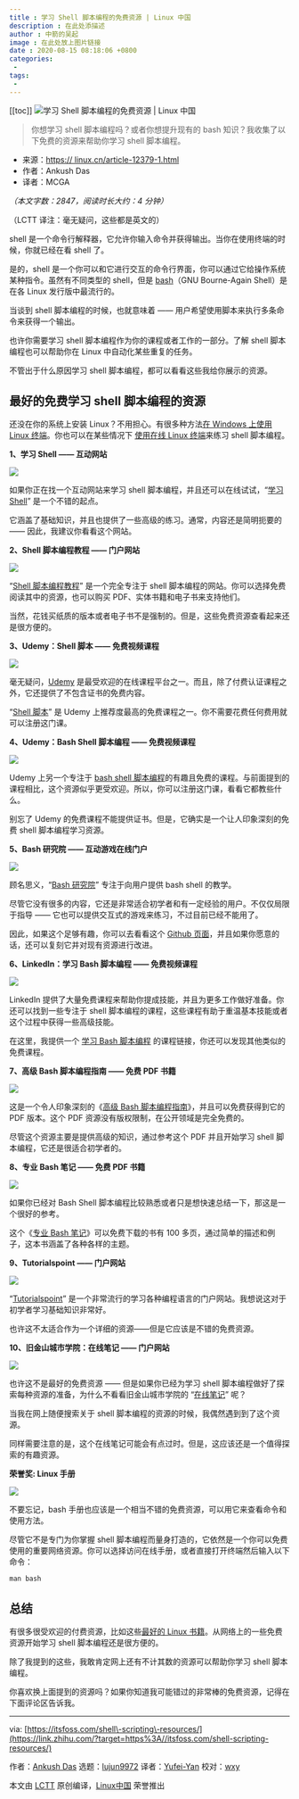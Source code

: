 ```yaml
---
title : 学习 Shell 脚本编程的免费资源 | Linux 中国
description : 在此处添描述
author : 中箭的吴起
image : 在此处放上图片链接
date : 2020-08-15 08:18:06 +0800
categories:
 -
tags:
 -
---
```

[[toc]]
![学习 Shell 脚本编程的免费资源 | Linux 中国](https://pic3.zhimg.com/50/v2-551649db48d851ac15251b9defd48d02_hd.jpg)

> 你想学习 shell 脚本编程吗？或者你想提升现有的 bash 知识？我收集了以下免费的资源来帮助你学习 shell 脚本编程。

*   来源：[https:// linux.cn/article\-12379\-1.html](https://link.zhihu.com/?target=https%3A//linux.cn/article-12379-1.html)
*   作者：Ankush Das
*   译者：MCGA

*（本文字数：2847，阅读时长大约：4 分钟）*

（LCTT 译注：毫无疑问，这些都是英文的）

shell 是一个命令行解释器，它允许你输入命令并获得输出。当你在使用终端的时候，你就已经在看 shell 了。

是的，shell 是一个你可以和它进行交互的命令行界面，你可以通过它给操作系统某种指令。虽然有不同类型的 shell，但是 [bash](https://link.zhihu.com/?target=https%3A//en.wikipedia.org/wiki/Bash_%28Unix_shell%29)（GNU Bourne\-Again Shell）是在各 Linux 发行版中最流行的。

当谈到 shell 脚本编程的时候，也就意味着 —— 用户希望使用脚本来执行多条命令来获得一个输出。

也许你需要学习 shell 脚本编程作为你的课程或者工作的一部分。了解 shell 脚本编程也可以帮助你在 Linux 中自动化某些重复的任务。

不管出于什么原因学习 shell 脚本编程，都可以看看这些我给你展示的资源。

## 最好的免费学习 shell 脚本编程的资源

还没在你的系统上安装 Linux？不用担心。有很多种方法[在 Windows 上使用 Linux 终端](https://link.zhihu.com/?target=https%3A//itsfoss.com/run-linux-commands-in-windows/)。你也可以在某些情况下 [使用在线 Linux 终端](https://link.zhihu.com/?target=https%3A//itsfoss.com/online-linux-terminals/)来练习 shell 脚本编程。

**1、学习 Shell —— 互动网站**

![](https://pic2.zhimg.com/v2-9d8ee8fd39b4668c7923ce241be189ad_b.jpg)

如果你正在找一个互动网站来学习 shell 脚本编程，并且还可以在线试试，“[学习 Shell](https://link.zhihu.com/?target=https%3A//www.learnshell.org/)” 是一个不错的起点。

它涵盖了基础知识，并且也提供了一些高级的练习。通常，内容还是简明扼要的 —— 因此，我建议你看看这个网站。

**2、Shell 脚本编程教程 —— 门户网站**

![](https://picb.zhimg.com/v2-762fa08837b5f63e71bb83dee206abbb_b.jpg)

“[Shell 脚本编程教程](https://link.zhihu.com/?target=https%3A//www.shellscript.sh/)” 是一个完全专注于 shell 脚本编程的网站。你可以选择免费阅读其中的资源，也可以购买 PDF、实体书籍和电子书来支持他们。

当然，花钱买纸质的版本或者电子书不是强制的。但是，这些免费资源查看起来还是很方便的。

**3、Udemy：Shell 脚本 —— 免费视频课程**

![](https://pic1.zhimg.com/v2-7293c005ac2ffac1bdd2f696ba84708b_b.jpg)

毫无疑问，[Udemy](https://link.zhihu.com/?target=https%3A//www.udemy.com/) 是最受欢迎的在线课程平台之一。而且，除了付费认证课程之外，它还提供了不包含证书的免费内容。

“[Shell 脚本](https://link.zhihu.com/?target=https%3A//www.udemy.com/course/shell-scripting-i/)” 是 Udemy 上推荐度最高的免费课程之一。你不需要花费任何费用就可以注册这门课。

**4、Udemy：Bash Shell 脚本编程 —— 免费视频课程**

![](https://picb.zhimg.com/v2-caa5799d06158add00eb9eeae68288ec_b.jpg)

Udemy 上另一个专注于 [bash shell 脚本编程](https://link.zhihu.com/?target=https%3A//www.udemy.com/course/complete-bash-shell-scripting/)的有趣且免费的课程。与前面提到的课程相比，这个资源似乎更受欢迎。所以，你可以注册这门课，看看它都教些什么。

别忘了 Udemy 的免费课程不能提供证书。但是，它确实是一个让人印象深刻的免费 shell 脚本编程学习资源。

**5、Bash 研究院 —— 互动游戏在线门户**

![](https://pic2.zhimg.com/v2-ea42bb165ddda838b39acce2ac1a4269_b.jpg)

顾名思义，“[Bash 研究院](https://link.zhihu.com/?target=https%3A//guide.bash.academy/)” 专注于向用户提供 bash shell 的教学。

尽管它没有很多的内容，它还是非常适合初学者和有一定经验的用户。不仅仅局限于指导 —— 它也可以提供交互式的游戏来练习，不过目前已经不能用了。

因此，如果这个足够有趣，你可以去看看这个 [Github 页面](https://link.zhihu.com/?target=https%3A//github.com/lhunath/guide.bash.academy)，并且如果你愿意的话，还可以复刻它并对现有资源进行改进。

**6、LinkedIn：学习 Bash 脚本编程 —— 免费视频课程**

![](https://pic1.zhimg.com/v2-4ca9b17d44850c5d2eb91955ee9ec9c8_b.jpg)

LinkedIn 提供了大量免费课程来帮助你提成技能，并且为更多工作做好准备。你还可以找到一些专注于 shell 脚本编程的课程，这些课程有助于重温基本技能或者这个过程中获得一些高级技能。

在这里，我提供一个 [学习 Bash 脚本编程](https://link.zhihu.com/?target=https%3A//www.linkedin.com/learning/learning-bash-scripting) 的课程链接，你还可以发现其他类似的免费课程。

**7、高级 Bash 脚本编程指南 —— 免费 PDF 书籍**

![](https://pic2.zhimg.com/v2-442df77df815d28319f47fad73d0b7e4_b.jpg)

这是一个令人印象深刻的《[高级 Bash 脚本编程指南](https://link.zhihu.com/?target=http%3A//tldp.org/LDP/abs/abs-guide.pdf)》，并且可以免费获得到它的 PDF 版本。这个 PDF 资源没有版权限制，在公开领域是完全免费的。

尽管这个资源主要是提供高级的知识，通过参考这个 PDF 并且开始学习 shell 脚本编程，它还是很适合初学者的。

**8、专业 Bash 笔记 —— 免费 PDF 书籍**

![](https://pic3.zhimg.com/v2-58698685e82ea1449d5a235dbe6465a2_b.jpg)

如果你已经对 Bash Shell 脚本编程比较熟悉或者只是想快速总结一下，那这是一个很好的参考。

这个《[专业 Bash 笔记](https://link.zhihu.com/?target=https%3A//goalkicker.com/BashBook/)》可以免费下载的书有 100 多页，通过简单的描述和例子，这本书涵盖了各种各样的主题。

**9、Tutorialspoint —— 门户网站**

![](https://picb.zhimg.com/v2-481e6ef1c604de20e3dea75499afbbac_b.jpg)

“[Tutorialspoint](https://link.zhihu.com/?target=https%3A//www.tutorialspoint.com/unix/shell_scripting.htm)” 是一个非常流行的学习各种编程语言的门户网站。我想说这对于初学者学习基础知识非常好。

也许这不太适合作为一个详细的资源——但是它应该是不错的免费资源。

**10、旧金山城市学院：在线笔记 —— 门户网站**

![](https://pic2.zhimg.com/v2-89bc0cad76722f08c4e5c47062d1ff23_b.jpg)

也许这不是最好的免费资源 —— 但是如果你已经为学习 shell 脚本编程做好了探索每种资源的准备，为什么不看看旧金山城市学院的 “[在线笔记](https://link.zhihu.com/?target=https%3A//fog.ccsf.edu/~gboyd/cs160b/online/index.html)” 呢？

当我在网上随便搜索关于 shell 脚本编程的资源的时候，我偶然遇到到了这个资源。

同样需要注意的是，这个在线笔记可能会有点过时。但是，这应该还是一个值得探索的有趣资源。

**荣誉奖: Linux 手册**

![](https://pic3.zhimg.com/v2-d855de5b267ecae596bf114b8a5ff520_b.jpg)

不要忘记，bash 手册也应该是一个相当不错的免费资源，可以用它来查看命令和使用方法。

尽管它不是专门为你掌握 shell 脚本编程而量身打造的，它依然是一个你可以免费使用的重要网络资源。你可以选择访问在线手册，或者直接打开终端然后输入以下命令：

```text
man bash
```

## 总结

有很多很受欢迎的付费资源，比如这些[最好的 Linux 书籍](https://link.zhihu.com/?target=https%3A//itsfoss.com/best-linux-books/)。从网络上的一些免费资源开始学习 shell 脚本编程还是很方便的。

除了我提到的这些，我敢肯定网上还有不计其数的资源可以帮助你学习 shell 脚本编程。

你喜欢换上面提到的资源吗？如果你知道我可能错过的非常棒的免费资源，记得在下面评论区告诉我。

---

via: [https://itsfoss.com/shell\-scripting\-resources/](https://link.zhihu.com/?target=https%3A//itsfoss.com/shell-scripting-resources/)

作者：[Ankush Das](https://link.zhihu.com/?target=https%3A//itsfoss.com/author/ankush/) 选题：[lujun9972](https://link.zhihu.com/?target=https%3A//github.com/lujun9972) 译者：[Yufei\-Yan](https://link.zhihu.com/?target=https%3A//github.com/Yufei-Yan) 校对：[wxy](https://link.zhihu.com/?target=https%3A//github.com/wxy)

本文由 [LCTT](https://link.zhihu.com/?target=https%3A//github.com/LCTT/TranslateProject) 原创编译，[Linux中国](https://link.zhihu.com/?target=https%3A//linux.cn/) 荣誉推出